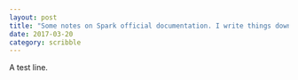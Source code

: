 ```yaml
---
layout: post
title: "Some notes on Spark official documentation. I write things down to help myself memorise better."
date: 2017-03-20
category: scribble
---
```

A test line.
